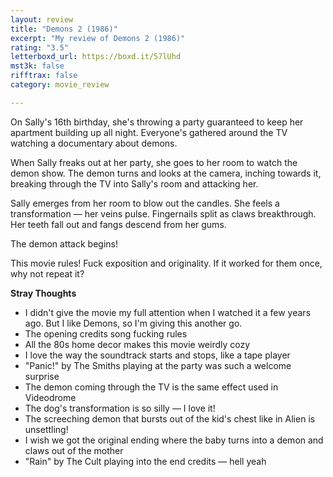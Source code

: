 ```yaml
---
layout: review
title: "Demons 2 (1986)"
excerpt: "My review of Demons 2 (1986)"
rating: "3.5"
letterboxd_url: https://boxd.it/57lUhd
mst3k: false
rifftrax: false
category: movie_review

---
```


On Sally's 16th birthday, she's throwing a party guaranteed to keep her apartment building up all night. Everyone's gathered around the TV watching a documentary about demons.

When Sally freaks out at her party, she goes to her room to watch the demon show. The demon turns and looks at the camera, inching towards it, breaking through the TV into Sally's room and attacking her.

Sally emerges from her room to blow out the candles. She feels a transformation — her veins pulse. Fingernails split as claws breakthrough. Her teeth fall out and fangs descend from her gums.

The demon attack begins!

This movie rules! Fuck exposition and originality. If it worked for them once, why not repeat it?

<b>Stray Thoughts</b>
* I didn't give the movie my full attention when I watched it a few years ago. But I like Demons, so I'm giving this another go.
* The opening credits song fucking rules
* All the 80s home decor makes this movie weirdly cozy
* I love the way the soundtrack starts and stops, like a tape player
* "Panic!" by The Smiths playing at the party was such a welcome surprise
* The demon coming through the TV is the same effect used in Videodrome
* The dog's transformation is so silly — I love it!
* The screeching demon that bursts out of the kid's chest like in Alien is unsettling!
* I wish we got the original ending where the baby turns into a demon and claws out of the mother
* "Rain" by The Cult playing into the end credits — hell yeah